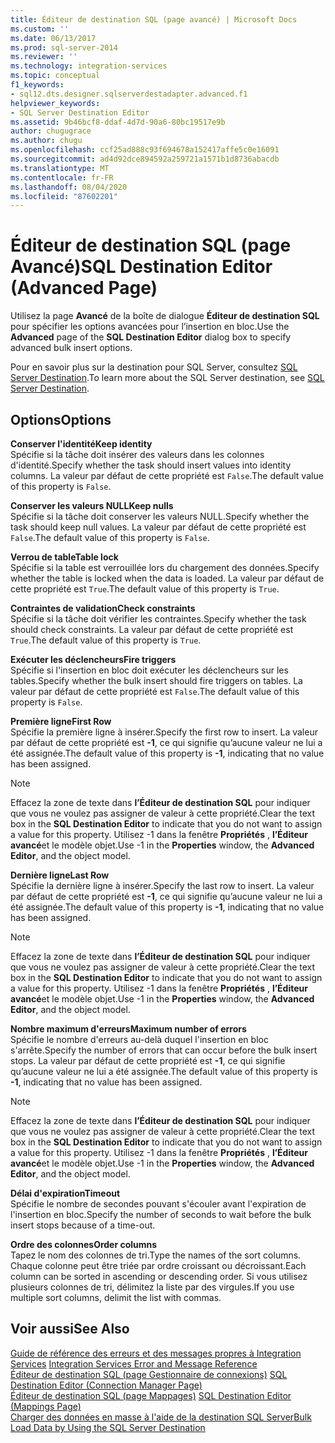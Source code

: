 ```yaml
---
title: Éditeur de destination SQL (page avancé) | Microsoft Docs
ms.custom: ''
ms.date: 06/13/2017
ms.prod: sql-server-2014
ms.reviewer: ''
ms.technology: integration-services
ms.topic: conceptual
f1_keywords:
- sql12.dts.designer.sqlserverdestadapter.advanced.f1
helpviewer_keywords:
- SQL Server Destination Editor
ms.assetid: 9b46bcf8-ddaf-4d7d-90a6-80bc19517e9b
author: chugugrace
ms.author: chugu
ms.openlocfilehash: ccf25ad888c93f694678a152417affe5c0e16091
ms.sourcegitcommit: ad4d92dce894592a259721a1571b1d8736abacdb
ms.translationtype: MT
ms.contentlocale: fr-FR
ms.lasthandoff: 08/04/2020
ms.locfileid: "87602201"
---
```

# <a name="sql-destination-editor-advanced-page"></a><span data-ttu-id="a84dd-102">Éditeur de destination SQL (page Avancé)</span><span class="sxs-lookup"><span data-stu-id="a84dd-102">SQL Destination Editor (Advanced Page)</span></span>
  <span data-ttu-id="a84dd-103">Utilisez la page **Avancé** de la boîte de dialogue **Éditeur de destination SQL** pour spécifier les options avancées pour l’insertion en bloc.</span><span class="sxs-lookup"><span data-stu-id="a84dd-103">Use the **Advanced** page of the **SQL Destination Editor** dialog box to specify advanced bulk insert options.</span></span>  
  
 <span data-ttu-id="a84dd-104">Pour en savoir plus sur la destination pour SQL Server, consultez [SQL Server Destination](data-flow/sql-server-destination.md).</span><span class="sxs-lookup"><span data-stu-id="a84dd-104">To learn more about the SQL Server destination, see [SQL Server Destination](data-flow/sql-server-destination.md).</span></span>  
  
## <a name="options"></a><span data-ttu-id="a84dd-105">Options</span><span class="sxs-lookup"><span data-stu-id="a84dd-105">Options</span></span>  
 <span data-ttu-id="a84dd-106">**Conserver l'identité**</span><span class="sxs-lookup"><span data-stu-id="a84dd-106">**Keep identity**</span></span>  
 <span data-ttu-id="a84dd-107">Spécifie si la tâche doit insérer des valeurs dans les colonnes d'identité.</span><span class="sxs-lookup"><span data-stu-id="a84dd-107">Specify whether the task should insert values into identity columns.</span></span> <span data-ttu-id="a84dd-108">La valeur par défaut de cette propriété est `False`.</span><span class="sxs-lookup"><span data-stu-id="a84dd-108">The default value of this property is `False`.</span></span>  
  
 <span data-ttu-id="a84dd-109">**Conserver les valeurs NULL**</span><span class="sxs-lookup"><span data-stu-id="a84dd-109">**Keep nulls**</span></span>  
 <span data-ttu-id="a84dd-110">Spécifie si la tâche doit conserver les valeurs NULL.</span><span class="sxs-lookup"><span data-stu-id="a84dd-110">Specify whether the task should keep null values.</span></span> <span data-ttu-id="a84dd-111">La valeur par défaut de cette propriété est `False`.</span><span class="sxs-lookup"><span data-stu-id="a84dd-111">The default value of this property is `False`.</span></span>  
  
 <span data-ttu-id="a84dd-112">**Verrou de table**</span><span class="sxs-lookup"><span data-stu-id="a84dd-112">**Table lock**</span></span>  
 <span data-ttu-id="a84dd-113">Spécifie si la table est verrouillée lors du chargement des données.</span><span class="sxs-lookup"><span data-stu-id="a84dd-113">Specify whether the table is locked when the data is loaded.</span></span> <span data-ttu-id="a84dd-114">La valeur par défaut de cette propriété est `True`.</span><span class="sxs-lookup"><span data-stu-id="a84dd-114">The default value of this property is `True`.</span></span>  
  
 <span data-ttu-id="a84dd-115">**Contraintes de validation**</span><span class="sxs-lookup"><span data-stu-id="a84dd-115">**Check constraints**</span></span>  
 <span data-ttu-id="a84dd-116">Spécifie si la tâche doit vérifier les contraintes.</span><span class="sxs-lookup"><span data-stu-id="a84dd-116">Specify whether the task should check constraints.</span></span> <span data-ttu-id="a84dd-117">La valeur par défaut de cette propriété est `True`.</span><span class="sxs-lookup"><span data-stu-id="a84dd-117">The default value of this property is `True`.</span></span>  
  
 <span data-ttu-id="a84dd-118">**Exécuter les déclencheurs**</span><span class="sxs-lookup"><span data-stu-id="a84dd-118">**Fire triggers**</span></span>  
 <span data-ttu-id="a84dd-119">Spécifie si l'insertion en bloc doit exécuter les déclencheurs sur les tables.</span><span class="sxs-lookup"><span data-stu-id="a84dd-119">Specify whether the bulk insert should fire triggers on tables.</span></span> <span data-ttu-id="a84dd-120">La valeur par défaut de cette propriété est `False`.</span><span class="sxs-lookup"><span data-stu-id="a84dd-120">The default value of this property is `False`.</span></span>  
  
 <span data-ttu-id="a84dd-121">**Première ligne**</span><span class="sxs-lookup"><span data-stu-id="a84dd-121">**First Row**</span></span>  
 <span data-ttu-id="a84dd-122">Spécifie la première ligne à insérer.</span><span class="sxs-lookup"><span data-stu-id="a84dd-122">Specify the first row to insert.</span></span> <span data-ttu-id="a84dd-123">La valeur par défaut de cette propriété est **-1**, ce qui signifie qu’aucune valeur ne lui a été assignée.</span><span class="sxs-lookup"><span data-stu-id="a84dd-123">The default value of this property is **-1**, indicating that no value has been assigned.</span></span>  
  
> [!NOTE]  
>  <span data-ttu-id="a84dd-124">Effacez la zone de texte dans **l’Éditeur de destination SQL** pour indiquer que vous ne voulez pas assigner de valeur à cette propriété.</span><span class="sxs-lookup"><span data-stu-id="a84dd-124">Clear the text box in the **SQL Destination Editor** to indicate that you do not want to assign a value for this property.</span></span> <span data-ttu-id="a84dd-125">Utilisez -1 dans la fenêtre **Propriétés** , **l’Éditeur avancé**et le modèle objet.</span><span class="sxs-lookup"><span data-stu-id="a84dd-125">Use -1 in the **Properties** window, the **Advanced Editor**, and the object model.</span></span>  
  
 <span data-ttu-id="a84dd-126">**Dernière ligne**</span><span class="sxs-lookup"><span data-stu-id="a84dd-126">**Last Row**</span></span>  
 <span data-ttu-id="a84dd-127">Spécifie la dernière ligne à insérer.</span><span class="sxs-lookup"><span data-stu-id="a84dd-127">Specify the last row to insert.</span></span> <span data-ttu-id="a84dd-128">La valeur par défaut de cette propriété est **-1**, ce qui signifie qu’aucune valeur ne lui a été assignée.</span><span class="sxs-lookup"><span data-stu-id="a84dd-128">The default value of this property is **-1**, indicating that no value has been assigned.</span></span>  
  
> [!NOTE]  
>  <span data-ttu-id="a84dd-129">Effacez la zone de texte dans **l’Éditeur de destination SQL** pour indiquer que vous ne voulez pas assigner de valeur à cette propriété.</span><span class="sxs-lookup"><span data-stu-id="a84dd-129">Clear the text box in the **SQL Destination Editor** to indicate that you do not want to assign a value for this property.</span></span> <span data-ttu-id="a84dd-130">Utilisez -1 dans la fenêtre **Propriétés** , **l’Éditeur avancé**et le modèle objet.</span><span class="sxs-lookup"><span data-stu-id="a84dd-130">Use -1 in the **Properties** window, the **Advanced Editor**, and the object model.</span></span>  
  
 <span data-ttu-id="a84dd-131">**Nombre maximum d'erreurs**</span><span class="sxs-lookup"><span data-stu-id="a84dd-131">**Maximum number of errors**</span></span>  
 <span data-ttu-id="a84dd-132">Spécifie le nombre d'erreurs au-delà duquel l'insertion en bloc s'arrête.</span><span class="sxs-lookup"><span data-stu-id="a84dd-132">Specify the number of errors that can occur before the bulk insert stops.</span></span> <span data-ttu-id="a84dd-133">La valeur par défaut de cette propriété est **-1**, ce qui signifie qu’aucune valeur ne lui a été assignée.</span><span class="sxs-lookup"><span data-stu-id="a84dd-133">The default value of this property is **-1**, indicating that no value has been assigned.</span></span>  
  
> [!NOTE]  
>  <span data-ttu-id="a84dd-134">Effacez la zone de texte dans **l’Éditeur de destination SQL** pour indiquer que vous ne voulez pas assigner de valeur à cette propriété.</span><span class="sxs-lookup"><span data-stu-id="a84dd-134">Clear the text box in the **SQL Destination Editor** to indicate that you do not want to assign a value for this property.</span></span> <span data-ttu-id="a84dd-135">Utilisez -1 dans la fenêtre **Propriétés** , **l’Éditeur avancé**et le modèle objet.</span><span class="sxs-lookup"><span data-stu-id="a84dd-135">Use -1 in the **Properties** window, the **Advanced Editor**, and the object model.</span></span>  
  
 <span data-ttu-id="a84dd-136">**Délai d'expiration**</span><span class="sxs-lookup"><span data-stu-id="a84dd-136">**Timeout**</span></span>  
 <span data-ttu-id="a84dd-137">Spécifie le nombre de secondes pouvant s'écouler avant l'expiration de l'insertion en bloc.</span><span class="sxs-lookup"><span data-stu-id="a84dd-137">Specify the number of seconds to wait before the bulk insert stops because of a time-out.</span></span>  
  
 <span data-ttu-id="a84dd-138">**Ordre des colonnes**</span><span class="sxs-lookup"><span data-stu-id="a84dd-138">**Order columns**</span></span>  
 <span data-ttu-id="a84dd-139">Tapez le nom des colonnes de tri.</span><span class="sxs-lookup"><span data-stu-id="a84dd-139">Type the names of the sort columns.</span></span> <span data-ttu-id="a84dd-140">Chaque colonne peut être triée par ordre croissant ou décroissant.</span><span class="sxs-lookup"><span data-stu-id="a84dd-140">Each column can be sorted in ascending or descending order.</span></span> <span data-ttu-id="a84dd-141">Si vous utilisez plusieurs colonnes de tri, délimitez la liste par des virgules.</span><span class="sxs-lookup"><span data-stu-id="a84dd-141">If you use multiple sort columns, delimit the list with commas.</span></span>  
  
## <a name="see-also"></a><span data-ttu-id="a84dd-142">Voir aussi</span><span class="sxs-lookup"><span data-stu-id="a84dd-142">See Also</span></span>  
 <span data-ttu-id="a84dd-143">[Guide de référence des erreurs et des messages propres à Integration Services](../../2014/integration-services/integration-services-error-and-message-reference.md) </span><span class="sxs-lookup"><span data-stu-id="a84dd-143">[Integration Services Error and Message Reference](../../2014/integration-services/integration-services-error-and-message-reference.md) </span></span>  
 <span data-ttu-id="a84dd-144">[Éditeur de destination SQL &#40;page Gestionnaire de connexions&#41;](../../2014/integration-services/sql-destination-editor-connection-manager-page.md) </span><span class="sxs-lookup"><span data-stu-id="a84dd-144">[SQL Destination Editor &#40;Connection Manager Page&#41;](../../2014/integration-services/sql-destination-editor-connection-manager-page.md) </span></span>  
 <span data-ttu-id="a84dd-145">[Éditeur de destination SQL &#40;page Mappages&#41;](../../2014/integration-services/sql-destination-editor-mappings-page.md) </span><span class="sxs-lookup"><span data-stu-id="a84dd-145">[SQL Destination Editor &#40;Mappings Page&#41;](../../2014/integration-services/sql-destination-editor-mappings-page.md) </span></span>  
 [<span data-ttu-id="a84dd-146">Charger des données en masse à l'aide de la destination SQL Server</span><span class="sxs-lookup"><span data-stu-id="a84dd-146">Bulk Load Data by Using the SQL Server Destination</span></span>](data-flow/bulk-load-data-by-using-the-sql-server-destination.md)  
  
  
